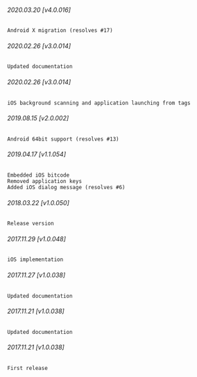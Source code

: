 

###### 2020.03.20 [v4.0.016]

```
Android X migration (resolves #17)
```


###### 2020.02.26 [v3.0.014]

```
Updated documentation
```


###### 2020.02.26 [v3.0.014]

```
iOS background scanning and application launching from tags
```


###### 2019.08.15 [v2.0.002]

```
Android 64bit support (resolves #13)
```


###### 2019.04.17 [v1.1.054]

```
Embedded iOS bitcode
Removed application keys 
Added iOS dialog message (resolves #6)
```


###### 2018.03.22 [v1.0.050]

```
Release version
```


###### 2017.11.29 [v1.0.048]

```
iOS implementation
```


###### 2017.11.27 [v1.0.038]

```
Updated documentation
```


###### 2017.11.21 [v1.0.038]

```
Updated documentation
```


###### 2017.11.21 [v1.0.038]

```
First release
```
